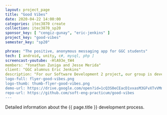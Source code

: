 ```yaml
---
layout: project_page
title: "Good Vibes"
date: 2020-04-22 14:00:00
categories: itec3870 create
collection: itec3870_sp20
sponsor_key: [ "cengiz-gunay", "eric-jenkins" ]
project_key: "good-vibes"
semester_key: "sp20"

phrase: "The positive, anonymous messaging app for GGC students"
tech: [ android, unity, c#, mysql, php ]
screencast-youtube: -HlA93e_tW4
members: "Yonathan Zuniga and Jesse Merida"
client: "GGC alumnus Eric Jenkins"
description: "For our Software Development 2 project, our group is developing an Android application that lets GGC users anonymously post their thoughts. The goal is for users to have a safe and open space for them to receive positive feedback on topics that they post, receiving help with any mental health issues or other struggles that they are going through. There will be an automatic text filter and manual reporting button for unsafe and toxic behaviors."
logo-full: flyer-good-vibes.png
logo-thumb: thumb-flyer-good-vibes.png
demo-url: https://drive.google.com/open?id=1cQ3S0eCEacD1vxasM3GFvXTvVMnPQW62
repo-url: https://github.com/soft-eng-practicum/good-vibes
---
```


Detailed information about the {{ page.title }} development process.

<!-- lightgallery -->
<script src="https://code.jquery.com/jquery-2.2.4.min.js"></script>
<script src="https://cdn.jsdelivr.net/lightgallery/1.3.7/js/lightgallery.min.js">
</script>
<script src="https://cdn.jsdelivr.net/g/lg-zoom"></script>

<script type="text/javascript">

    $(document).ready(function() {

        $("body").lightGallery({

            zoom: true,
            selector: 'a#lightgallery',
            selectWithin: 'body'

        });

    });

</script>

[ggc]: http://www.ggc.edu
[gunay-ggc]: http://www.ggc.edu/about-ggc/directory/cengiz-gunay
[doloc-ggc]: http://www.ggc.edu/about-ggc/directory/anca-doloc-mihu
